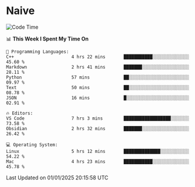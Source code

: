 # Naive
<!-- ## 日拱一卒，功不唐捐 -->
<!-- [![GitHub Streak](https://streak-stats.demolab.com/?user=XiaoXKKK)](https://git.io/streak-stats) -->
<!--START_SECTION:waka-->
![Code Time](http://img.shields.io/badge/Code%20Time-177%20hrs%2043%20mins-blue)

📊 **This Week I Spent My Time On** 

```text
💬 Programming Languages: 
C++                      4 hrs 22 mins       ███████████░░░░░░░░░░░░░░   45.60 % 
Markdown                 2 hrs 41 mins       ███████░░░░░░░░░░░░░░░░░░   28.11 % 
Python                   57 mins             ██░░░░░░░░░░░░░░░░░░░░░░░   09.97 % 
Text                     50 mins             ██░░░░░░░░░░░░░░░░░░░░░░░   08.78 % 
JSON                     16 mins             █░░░░░░░░░░░░░░░░░░░░░░░░   02.91 % 

🔥 Editors: 
VS Code                  7 hrs 3 mins        ██████████████████░░░░░░░   73.58 % 
Obsidian                 2 hrs 32 mins       ███████░░░░░░░░░░░░░░░░░░   26.42 % 

💻 Operating System: 
Linux                    5 hrs 12 mins       ██████████████░░░░░░░░░░░   54.22 % 
Mac                      4 hrs 23 mins       ███████████░░░░░░░░░░░░░░   45.78 % 
```


 Last Updated on 01/01/2025 20:15:58 UTC
<!--END_SECTION:waka-->
